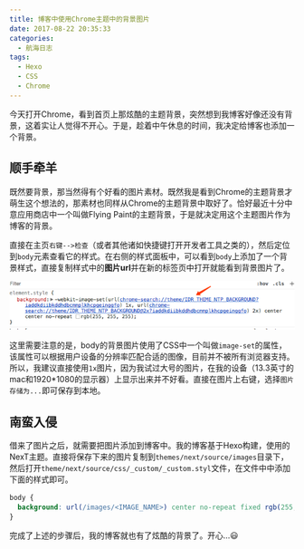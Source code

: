 ```yaml
---
title: 博客中使用Chrome主题中的背景图片
date: 2017-08-22 20:35:33
categories:
  - 航海日志
tags:
  - Hexo
  - CSS
  - Chrome
---
```

今天打开Chrome，看到首页上那炫酷的主题背景，突然想到我博客好像还没有背景，这着实让人觉得不开心。于是，趁着中午休息的时间，我决定给博客也添加一个背景。

<!-- more -->

## 顺手牵羊

既然要背景，那当然得有个好看的图片素材。既然我是看到Chrome的主题背景才萌生这个想法的，那素材也同样从Chrome的主题背景中取好了。恰好最近十分中意应用商店中一个叫做Flying Paint的主题背景，于是就决定用这个主题图片作为博客的背景。

直接在主页`右键-->检查`（或者其他诸如快捷键打开开发者工具之类的），然后定位到`body`元素查看它的样式。在右侧的样式面板中，可以看到`body`上添加了一个背景样式，直接复制样式中的**图片url**并在新的标签页中打开就能看到背景图片了。

![Body背景样式](/images/chrome_background.png)

这里需要注意的是，body的背景图片使用了CSS中一个叫做`image-set`的属性，该属性可以根据用户设备的分辨率匹配合适的图像，目前并不被所有浏览器支持。所以，我建议直接使用`1x`图片，因为我试过大号的图片，在我的设备（13.3英寸的mac和1920*1080的显示器）上显示出来并不好看。直接在图片上右键，选择`图片存储为...`即可保存到本地。

## 南蛮入侵

借来了图片之后，就需要把图片添加到博客中。我的博客基于Hexo构建，使用的NexT主题。直接将保存下来的图片复制到`themes/next/source/images`目录下，然后打开`theme/next/source/css/_custom/_custom.styl`文件，在文件中中添加下面的样式即可。

```CSS
body {
  background: url(/images/<IMAGE_NAME>) center no-repeat fixed rgb(255, 255, 255);
}
```

完成了上述的步骤后，我的博客就也有了炫酷的背景了。开心...😃
